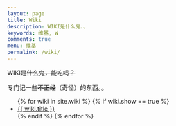 ```yaml
---
layout: page
title: Wiki
description: WIKI是什么鬼、、
keywords: 维基, W
comments: true
menu: 维基
permalink: /wiki/
---
```


~~WIKI是什么鬼，能吃吗？~~

专门记一些~~不正经~~（奇怪）的东西。。

<ul class="listing">
{% for wiki in site.wiki %}
{% if wiki.show == true %}
<li class="listing-item"><a href="{{ site.url }}{{ wiki.url }}">{{ wiki.title }}</a></li>
{% endif %}
{% endfor %}
</ul>
